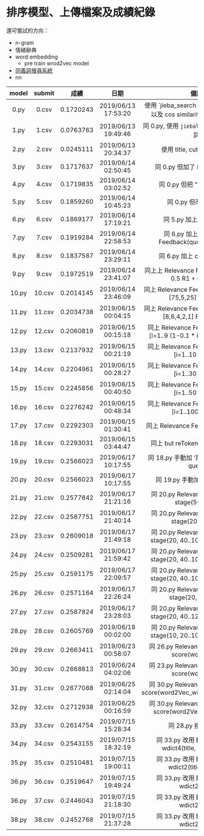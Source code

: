 # 排序模型、上傳檔案及成績紀錄

還可嘗試的方向：
- n-gram
- 情緒辭典
- word embedding
   - pre train wrod2vec model
- [同義詞搜尋系統](https://120.127.233.228/word2vec/)
- nn

| model | submit |    成績   |         日期        | 備註 |
| :---: | :----: | :-------: | :-----------------: | :--: |
| 0.py  | 0.csv  | 0.1720243 | 2019/06/13 17:53:20 | 使用 `jieba_search 斷詞, tf-idf vector 以及 cos similarity, 斷詞僅留中文 |
| 1.py  | 1.csv  | 0.0763763 | 2019/06/13 19:49:46 | 同 0.py, 使用 `jiebal.cut(all=True)` 斷詞 |
| 2.py  | 2.csv  | 0.0245111 | 2019/06/13 20:34:37 | 使用 title, cut all 僅留中文|
| 3.py  | 3.csv  | 0.1717637 | 2019/06/14 02:50:45 | 同 0.py 但加了 ECFA 僅留中文|
| 4.py  | 4.csv  | 0.1719835 | 2019/06/14 03:02:52 | 同 0.py 但把 "不 ??" 連起來|
| 5.py  | 5.csv  | 0.1859260 | 2019/06/14 10:45:23 | 同 0.py 但改成 bm25 |
| 6.py  | 6.csv  | 0.1869177 | 2019/06/14 17:19:21 | 同 5.py 加上 query 字典 |
| 7.py  | 7.csv  | 0.1919284 | 2019/06/14 22:58:53 | 同 6.py 加上 Relevance Feedback(query + 0.5 R1) |
| 8.py  | 8.csv  | 0.1837587 | 2019/06/14 23:29:11 | 同 6.py 加上 custom query |
| 9.py  | 9.csv  | 0.1972519 | 2019/06/14 23:41:07 | 同上上 Relevance Feedback(query + 0.5 R1 + 0.25 R2) |
| 10.py | 10.csv | 0.2014145 | 2019/06/14 23:46:09 | 同上 Relevance Feedback(query + 0.[75,5,25] R[1,2,3]) |
| 11.py | 11.csv | 0.2034738 | 2019/06/15 00:04:15 | 同上 Relevance Feedback(query + 0.[8,6,4,2,1] R[1,2,3,4,5]|
| 12.py | 12.csv | 0.2060819 | 2019/06/15 00:15:18 | 同上 Relevance Feedback(query + [i=1..9 (1-0.1 * i) Ri] + 0.1 R10 ) |
| 13.py | 13.csv | 0.2137932 | 2019/06/15 00:21:19 | 同上 Relevance Feedback(query + [i=1..10 0.5 Ri]) |
| 14.py | 14.csv | 0.2204961 | 2019/06/15 00:28:27 | 同上 Relevance Feedback(query + [i=1..30 0.5 Ri]) |
| 15.py | 15.csv | 0.2245856 | 2019/06/15 00:40:50 | 同上 Relevance Feedback(query + [i=1..50 0.5 Ri]) |
| 16.py | 16.csv | 0.2276242 | 2019/06/15 00:48:34 | 同上 Relevance Feedback(query + [i=1..100 0.5 Ri])|
| 17.py | 17.csv | 0.2292303 | 2019/06/15 01:30:41 | 同上 Relevance Feedback, 加了 title|
| 18.py | 18.csv | 0.2293031 | 2019/06/15 03:44:47 | 同上 but reToken with larger dict |
| 19.py | 19.csv | 0.2566023 | 2019/06/17 10:17:55 | 同 18.py 手動加 '陸生 中生 大陸' 進 query |
| 20.py | 20.csv | 0.2566023 | 2019/06/17 10:17:55 | 同 19.py 手動加 '證所' 進 dict |
| 21.py | 21.csv | 0.2577842 | 2019/06/17 21:21:16 | 同 20.py Relevance Feedback 2 stage(50, 100) |
| 22.py | 22.csv | 0.2587751 | 2019/06/17 21:40:14 | 同 20.py Relevance Feedback n stage(20, 40..80) |
| 23.py | 23.csv | 0.2609018 | 2019/06/17 21:49:18 | 同 20.py Relevance Feedback n stage(20, 40..100), doc title * 2 |
| 24.py | 24.csv | 0.2509281 | 2019/06/17 21:59:42 | 同 20.py Relevance Feedback n stage(20, 40..100), doc title * 5 |
| 25.py | 25.csv | 0.2591175 | 2019/06/17 22:09:57 | 同 20.py Relevance Feedback n stage(20, 40..100), doc title * 3 |
| 26.py | 26.csv | 0.2571164 | 2019/06/17 22:26:24 | 同 20.py Relevance Feedback n stage(20, 40..100) |
| 27.py | 27.csv | 0.2587824 | 2019/06/17 23:28:03 | 同 20.py Relevance Feedback n stage(20, 40..120), doc title * 2 |
| 28.py | 28.csv | 0.2605769 | 2019/06/18 00:02:00 | 同 20.py Relevance Feedback n stage(10, 20..100), doc title * 2 |
| 29.py | 29.csv | 0.2663411 | 2019/06/23 00:58:07 | 同 26.py Relevance Feedback += score(word2Vec)|
| 30.py | 30.csv | 0.2668813 | 2019/06/24 04:02:06 | 同 23.py Relevance Feedback += score(word2Vec)|
| 31.py | 31.csv | 0.2677088 | 2019/06/25 02:14:04 | 同 30.py Relevance Feedback += score(word2Vec_wikiPre_news_d100)|
| 32.py | 32.csv | 0.2712938 | 2019/06/25 00:16:59 | 同 30.py Relevance Feedback += score(word2Vec_news_d200)|
| 33.py | 33.csv | 0.2614754 | 2019/07/15 15:28:34 | 同 28.py 搜索繁轉簡 |
| 34.py | 34.csv | 0.2543155 | 2019/07/15 18:32:19 | 同 33.py 改用 斷詞簡+搜索簡 wdict4(title, 2,3,4 gram) |
| 35.py | 35.csv | 0.2510481 | 2019/07/15 19:00:11 | 同 33.py 改用 斷詞簡+搜索簡 wdict2(title, 2gram) |
| 36.py | 36.csv | 0.2519647 | 2019/07/15 19:49:24 | 同 33.py 改用 斷詞簡+搜索簡 wdict2(title) |
| 36.py | 37.csv | 0.2446043 | 2019/07/15 21:18:30 | 同 33.py 改用 斷詞繁+搜索簡 wdict2(title) |
| 38.py | 38.csv | 0.2452768 | 2019/07/15 21:37:28 | 同 33.py 改用 斷詞繁+搜索繁 wdict2(title) |

